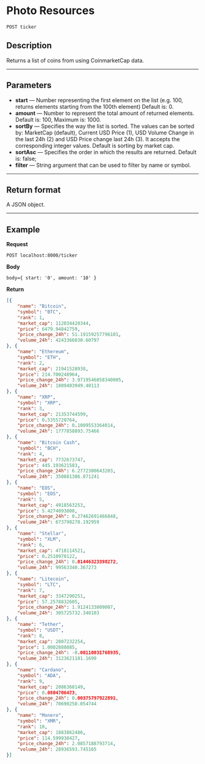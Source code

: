 # Photo Resources

    POST ticker

## Description
Returns a list of coins from using CoinmarketCap data.

***

## Parameters
- **start**  — Number representing the first element on the list (e.g. 100, returns elements starting from the 100th element) Default is: 0.
- **amount**  — Number to represent the total amount of returned elements. Default is: 100, Maximum is: 1000.
- **sortBy**  — Specifies the way the list is sorted. The values can be sorted by: MarketCap (default), Current USD Price (1), USD Volume Change in the last 24h (2) and USD Price change last 24h (3). It accepts the corresponding integer values. Default is sorting by market cap.
- **sortAsc**  — Specifies the order in which the results are returned. Default is: false;
- **filter**  — String argument that can be used to filter by name or symbol.


***

## Return format
A JSON object.

***

## Example
**Request**

    POST localhost:8000/ticker

**Body**

    body={ start: '0', amount: '10' }


**Return**
``` json
[{
	"name": "Bitcoin",
	"symbol": "BTC",
	"rank": 1,
	"market_cap": 112034420344,
	"price": 6479.94842759,
	"price_change_24h": 51.19159257796101,
	"volume_24h": 4243366030.60797
}, {
	"name": "Ethereum",
	"symbol": "ETH",
	"rank": 2,
	"market_cap": 21941528938,
	"price": 214.700248964,
	"price_change_24h": 3.9719546058340005,
	"volume_24h": 1809403949.40113
}, {
	"name": "XRP",
	"symbol": "XRP",
	"rank": 3,
	"market_cap": 21353744599,
	"price": 0.5355720764,
	"price_change_24h": 0.1009553364014,
	"volume_24h": 1777858893.75466
}, {
	"name": "Bitcoin Cash",
	"symbol": "BCH",
	"rank": 4,
	"market_cap": 7732673747,
	"price": 445.193621583,
	"price_change_24h": 6.2772300643203,
	"volume_24h": 350881386.071241
}, {
	"name": "EOS",
	"symbol": "EOS",
	"rank": 5,
	"market_cap": 4918563253,
	"price": 5.4274093808,
	"price_change_24h": 0.27462691466848,
	"volume_24h": 673798278.192959
}, {
	"name": "Stellar",
	"symbol": "XLM",
	"rank": 6,
	"market_cap": 4718114521,
	"price": 0.2510978122,
	"price_change_24h": 0.01446323398272,
	"volume_24h": 99563340.367273
}, {
	"name": "Litecoin",
	"symbol": "LTC",
	"rank": 7,
	"market_cap": 3347290251,
	"price": 57.2578832605,
	"price_change_24h": 1.9124133009007,
	"volume_24h": 305725732.348103
}, {
	"name": "Tether",
	"symbol": "USDT",
	"rank": 8,
	"market_cap": 2807232254,
	"price": 1.0002888085,
	"price_change_24h": -0.00110031768935,
	"volume_24h": 3123621181.1699
}, {
	"name": "Cardano",
	"symbol": "ADA",
	"rank": 9,
	"market_cap": 2086368149,
	"price": 0.0804706473,
	"price_change_24h": 0.00375797922891,
	"volume_24h": 70690250.054744
}, {
	"name": "Monero",
	"symbol": "XMR",
	"rank": 10,
	"market_cap": 1883862486,
	"price": 114.599938427,
	"price_change_24h": 2.0857188793714,
	"volume_24h": 28936593.745165
}]
```
